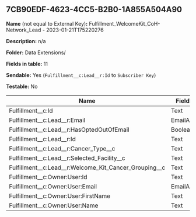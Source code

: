 ## 7CB90EDF-4623-4CC5-B2B0-1A855A504A90

**Name** (not equal to External Key)**:** Fulfillment_WelcomeKit_CoH-Network_Lead - 2023-01-21T175220276

**Description:** n/a

**Folder:** Data Extensions/

**Fields in table:** 11

**Sendable:** Yes (`Fulfillment__c:Lead__r:Id` to `Subscriber Key`)

**Testable:** No

| Name | FieldType | MaxLength | IsPrimaryKey | IsNullable | DefaultValue |
| --- | --- | --- | --- | --- | --- |
| Fulfillment__c:Id | Text | 18 | - | - |  |
| Fulfillment__c:Lead__r:Email | EmailAddress | 80 | - | + |  |
| Fulfillment__c:Lead__r:HasOptedOutOfEmail | Boolean |  | - | + | False |
| Fulfillment__c:Lead__r:Id | Text | 18 | - | - |  |
| Fulfillment__c:Lead__r:Cancer_Type__c | Text | 255 | - | + |  |
| Fulfillment__c:Lead__r:Selected_Facility__c | Text | 18 | - | + |  |
| Fulfillment__c:Lead__r:Welcome_Kit_Cancer_Grouping__c | Text | 1300 | - | + |  |
| Fulfillment__c:Owner:User:Id | Text | 18 | - | + |  |
| Fulfillment__c:Owner:User:Email | EmailAddress | 128 | - | + |  |
| Fulfillment__c:Owner:User:FirstName | Text | 40 | - | + |  |
| Fulfillment__c:Owner:User:Name | Text | 121 | - | + |  |
